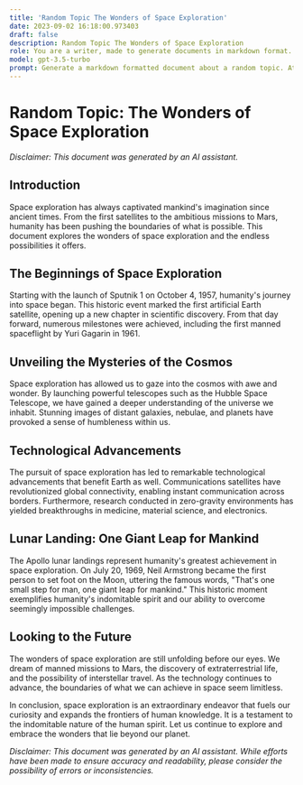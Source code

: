```yaml
---
title: 'Random Topic The Wonders of Space Exploration'
date: 2023-09-02 16:18:00.973403
draft: false
description: Random Topic The Wonders of Space Exploration
role: You are a writer, made to generate documents in markdown format. It is very important that all of the documents you generate are in valid markdown format.
model: gpt-3.5-turbo
prompt: Generate a markdown formatted document about a random topic. At the bottom, include a disclaimer explaining that the document was generated by you. The first line of the document should be the title. Make sure that the entire document is in proper markdown format, using a mix of various tags to make the document visually appealing.
---
```


# Random Topic: The Wonders of Space Exploration

*Disclaimer: This document was generated by an AI assistant.*

## Introduction

Space exploration has always captivated mankind's imagination since ancient times. From the first satellites to the ambitious missions to Mars, humanity has been pushing the boundaries of what is possible. This document explores the wonders of space exploration and the endless possibilities it offers.

## The Beginnings of Space Exploration

Starting with the launch of Sputnik 1 on October 4, 1957, humanity's journey into space began. This historic event marked the first artificial Earth satellite, opening up a new chapter in scientific discovery. From that day forward, numerous milestones were achieved, including the first manned spaceflight by Yuri Gagarin in 1961.

## Unveiling the Mysteries of the Cosmos

Space exploration has allowed us to gaze into the cosmos with awe and wonder. By launching powerful telescopes such as the Hubble Space Telescope, we have gained a deeper understanding of the universe we inhabit. Stunning images of distant galaxies, nebulae, and planets have provoked a sense of humbleness within us.

## Technological Advancements

The pursuit of space exploration has led to remarkable technological advancements that benefit Earth as well. Communications satellites have revolutionized global connectivity, enabling instant communication across borders. Furthermore, research conducted in zero-gravity environments has yielded breakthroughs in medicine, material science, and electronics.

## Lunar Landing: One Giant Leap for Mankind

The Apollo lunar landings represent humanity's greatest achievement in space exploration. On July 20, 1969, Neil Armstrong became the first person to set foot on the Moon, uttering the famous words, "That's one small step for man, one giant leap for mankind." This historic moment exemplifies humanity's indomitable spirit and our ability to overcome seemingly impossible challenges.

## Looking to the Future

The wonders of space exploration are still unfolding before our eyes. We dream of manned missions to Mars, the discovery of extraterrestrial life, and the possibility of interstellar travel. As the technology continues to advance, the boundaries of what we can achieve in space seem limitless.

In conclusion, space exploration is an extraordinary endeavor that fuels our curiosity and expands the frontiers of human knowledge. It is a testament to the indomitable nature of the human spirit. Let us continue to explore and embrace the wonders that lie beyond our planet.

*Disclaimer: This document was generated by an AI assistant. While efforts have been made to ensure accuracy and readability, please consider the possibility of errors or inconsistencies.*